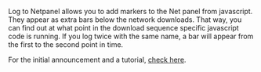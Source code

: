 Log to Netpanel allows you to add markers to the Net panel from javascript. They appear as extra bars below the network downloads. That way, you can find out at what point in the download sequence specific javascript code is running. If you log twice with the same name, a bar will appear from the first to the second point in time.

For the initial announcement and a tutorial, [check here](http://www.teuntostring.net/blog/2009/07/announcing-log-to-netpanel.html).